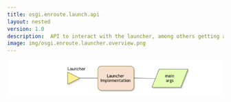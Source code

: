 ```yaml
---
title: osgi.enroute.launch.api
layout: nested
version: 1.0
description:  API to interact with the launcher, among others getting access to the startup arguments.
image: img/osgi.enroute.launcher.overview.png
---
```


![Launcher Interaction](img/osgi.enroute.launcher.overview.png)

